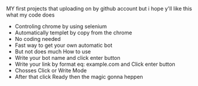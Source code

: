 MY first projects that uploading on by github account but i hope y'll like this 
what my code does 
- Controling chrome by using selenium
- Automatically templet by copy from the chrome
- No coding needed
- Fast way to get your own automatic bot
- But not does much
How to use
- Write your bot name and click enter button
- Write your link by format eq: example.com and Click enter button
- Chosses Click or Write Mode
- After that click Ready then the magic gonna heppen
